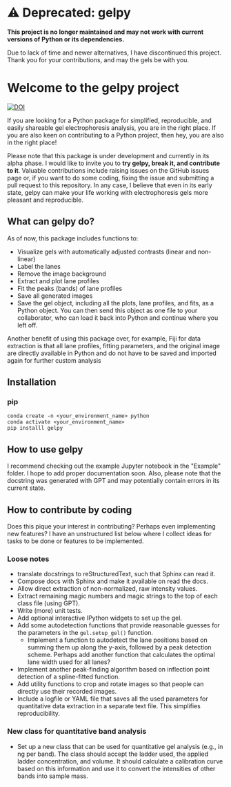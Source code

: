 # ⚠️ Deprecated: gelpy

**This project is no longer maintained and may not work with current versions of Python or its dependencies.**

Due to lack of time and newer alternatives, I have discontinued this project. Thank you for your contributions, and may the gels be with you.


# Welcome to the gelpy project
[![DOI](https://zenodo.org/badge/648061579.svg)](https://zenodo.org/doi/10.5281/zenodo.13848775)

If you are looking for a Python package for simplified, reproducible, and easily shareable gel electrophoresis analysis, you are in the right place. If you are also keen on contributing to a Python project, then hey, you are also in the right place!

Please note that this package is under development and currently in its alpha phase. I would like to invite you to **try gelpy, break it, and contribute to it**. Valuable contributions include raising issues on the GitHub issues page or, if you want to do some coding, fixing the issue and submitting a pull request to this repository. In any case, I believe that even in its early state, gelpy can make your life working with electrophoresis gels more pleasant and reproducible.

## What can gelpy do?

As of now, this package includes functions to:

- Visualize gels with automatically adjusted contrasts (linear and non-linear)
- Label the lanes
- Remove the image background
- Extract and plot lane profiles
- Fit the peaks (bands) of lane profiles
- Save all generated images
- Save the gel object, including all the plots, lane profiles, and fits, as a Python object. You can then send this object as one file to your collaborator, who can load it back into Python and continue where you left off.

Another benefit of using this package over, for example, Fiji for data extraction is that all lane profiles, fitting parameters, and the original image are directly available in Python and do not have to be saved and imported again for further custom analysis

## Installation

### pip

```
conda create -n <your_environment_name> python
conda activate <your_environment_name>
pip installl gelpy

```

## How to use gelpy

I recommend checking out the example Jupyter notebook in the "Example" folder. I hope to add proper documentation soon. Also, please note that the docstring was generated with GPT and may potentially contain errors in its current state.

## How to contribute by coding

Does this pique your interest in contributing? Perhaps even implementing new features? I have an unstructured list below where I collect ideas for tasks to be done or features to be implemented.

### Loose notes

- translate docstrings to reStructuredText, such that Sphinx can read it.
- Compose docs with Sphinx and make it available on read the docs.
- Allow direct extraction of non-normalized, raw intensity values.
- Extract remaining magic numbers and magic strings to the top of each class file (using GPT).
- Write (more) unit tests.
- Add optional interactive IPython widgets to set up the gel.
- Add some autodetection functions that provide reasonable guesses for the parameters in the `gel.setup_gel()` function.
  - Implement a function to autodetect the lane positions based on summing them up along the y-axis, followed by a peak detection scheme. Perhaps add another function that calculates the optimal lane width used for all lanes?
- Implement another peak-finding algorithm based on inflection point detection of a spline-fitted function.
- Add utility functions to crop and rotate images so that people can directly use their recorded images.
- Include a logfile or YAML file that saves all the used parameters for quantitative data extraction in a separate text file. This simplifies reproducibility.

### New class for quantitative band analysis

- Set up a new class that can be used for quantitative gel analysis (e.g., in ng per band). The class should accept the ladder used, the applied ladder concentration, and volume. It should calculate a calibration curve based on this information and use it to convert the intensities of other bands into sample mass.
